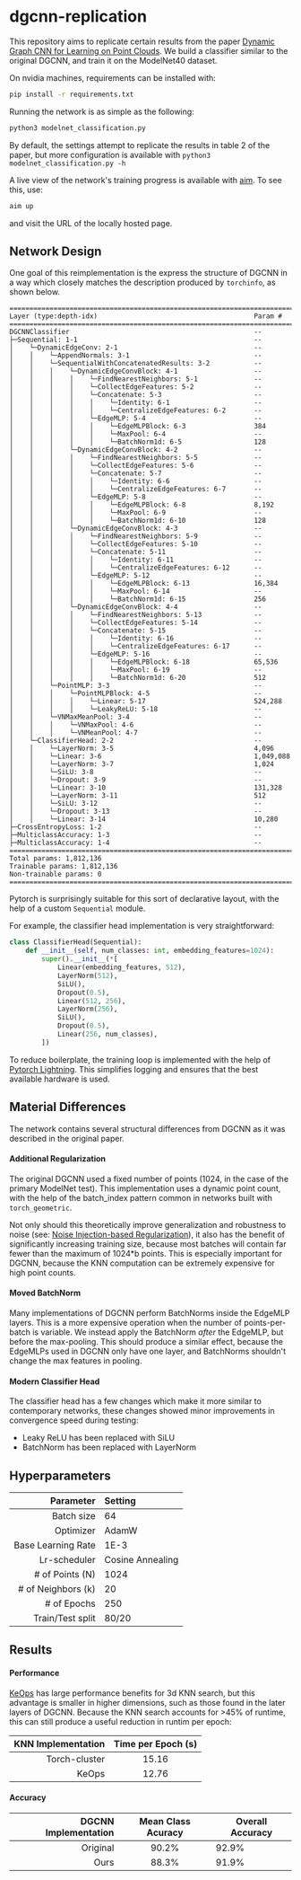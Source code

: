 # dgcnn-replication

This repository aims to replicate certain results from the
paper [Dynamic Graph CNN for Learning on Point Clouds](https://arxiv.org/abs/1801.07829).
We build a classifier similar to the original DGCNN, and train it on the ModelNet40 dataset.

On nvidia machines, requirements can be installed with:

```bash
pip install -r requirements.txt
```

Running the network is as simple as the following:

```bash
python3 modelnet_classification.py
```

By default, the settings attempt to replicate the results in table 2 of the paper,
but more configuration is available with `python3 modelnet_classification.py -h`

A live view of the network's training progress is available with [aim](https://github.com/aimhubio/aim).
To see this, use:

```bash
aim up
```

and visit the URL of the locally hosted page.

## Network Design

One goal of this reimplementation is the express the structure of DGCNN in a way which closely matches the description
produced by `torchinfo`, as shown below.

```
=====================================================================================
Layer (type:depth-idx)                                       Param #
=====================================================================================
DGCNNClassifier                                              --
├─Sequential: 1-1                                            --
│    └─DynamicEdgeConv: 2-1                                  --
│    │    └─AppendNormals: 3-1                               --
│    │    └─SequentialWithConcatenatedResults: 3-2           --
│    │    │    └─DynamicEdgeConvBlock: 4-1                   --
│    │    │    │    └─FindNearestNeighbors: 5-1              --
│    │    │    │    └─CollectEdgeFeatures: 5-2               --
│    │    │    │    └─Concatenate: 5-3                       --
│    │    │    │    │    └─Identity: 6-1                     --
│    │    │    │    │    └─CentralizeEdgeFeatures: 6-2       --
│    │    │    │    └─EdgeMLP: 5-4                           --
│    │    │    │    │    └─EdgeMLPBlock: 6-3                 384
│    │    │    │    │    └─MaxPool: 6-4                      --
│    │    │    │    │    └─BatchNorm1d: 6-5                  128
│    │    │    └─DynamicEdgeConvBlock: 4-2                   --
│    │    │    │    └─FindNearestNeighbors: 5-5              --
│    │    │    │    └─CollectEdgeFeatures: 5-6               --
│    │    │    │    └─Concatenate: 5-7                       --
│    │    │    │    │    └─Identity: 6-6                     --
│    │    │    │    │    └─CentralizeEdgeFeatures: 6-7       --
│    │    │    │    └─EdgeMLP: 5-8                           --
│    │    │    │    │    └─EdgeMLPBlock: 6-8                 8,192
│    │    │    │    │    └─MaxPool: 6-9                      --
│    │    │    │    │    └─BatchNorm1d: 6-10                 128
│    │    │    └─DynamicEdgeConvBlock: 4-3                   --
│    │    │    │    └─FindNearestNeighbors: 5-9              --
│    │    │    │    └─CollectEdgeFeatures: 5-10              --
│    │    │    │    └─Concatenate: 5-11                      --
│    │    │    │    │    └─Identity: 6-11                    --
│    │    │    │    │    └─CentralizeEdgeFeatures: 6-12      --
│    │    │    │    └─EdgeMLP: 5-12                          --
│    │    │    │    │    └─EdgeMLPBlock: 6-13                16,384
│    │    │    │    │    └─MaxPool: 6-14                     --
│    │    │    │    │    └─BatchNorm1d: 6-15                 256
│    │    │    └─DynamicEdgeConvBlock: 4-4                   --
│    │    │    │    └─FindNearestNeighbors: 5-13             --
│    │    │    │    └─CollectEdgeFeatures: 5-14              --
│    │    │    │    └─Concatenate: 5-15                      --
│    │    │    │    │    └─Identity: 6-16                    --
│    │    │    │    │    └─CentralizeEdgeFeatures: 6-17      --
│    │    │    │    └─EdgeMLP: 5-16                          --
│    │    │    │    │    └─EdgeMLPBlock: 6-18                65,536
│    │    │    │    │    └─MaxPool: 6-19                     --
│    │    │    │    │    └─BatchNorm1d: 6-20                 512
│    │    └─PointMLP: 3-3                                    --
│    │    │    └─PointMLPBlock: 4-5                          --
│    │    │    │    └─Linear: 5-17                           524,288
│    │    │    │    └─LeakyReLU: 5-18                        --
│    │    └─VNMaxMeanPool: 3-4                               --
│    │    │    └─VNMaxPool: 4-6                              --
│    │    │    └─VNMeanPool: 4-7                             --
│    └─ClassifierHead: 2-2                                   --
│    │    └─LayerNorm: 3-5                                   4,096
│    │    └─Linear: 3-6                                      1,049,088
│    │    └─LayerNorm: 3-7                                   1,024
│    │    └─SiLU: 3-8                                        --
│    │    └─Dropout: 3-9                                     --
│    │    └─Linear: 3-10                                     131,328
│    │    └─LayerNorm: 3-11                                  512
│    │    └─SiLU: 3-12                                       --
│    │    └─Dropout: 3-13                                    --
│    │    └─Linear: 3-14                                     10,280
├─CrossEntropyLoss: 1-2                                      --
├─MulticlassAccuracy: 1-3                                    --
├─MulticlassAccuracy: 1-4                                    --
=====================================================================================
Total params: 1,812,136
Trainable params: 1,812,136
Non-trainable params: 0
=====================================================================================
```

Pytorch is surprisingly suitable for this sort of declarative layout, with the help of a custom `Sequential` module.

For example, the classifier head implementation is very straightforward:

```python
class ClassifierHead(Sequential):
    def __init__(self, num_classes: int, embedding_features=1024):
        super().__init__(*[
            Linear(embedding_features, 512),
            LayerNorm(512),
            SiLU(),
            Dropout(0.5),
            Linear(512, 256),
            LayerNorm(256),
            SiLU(),
            Dropout(0.5),
            Linear(256, num_classes),
        ])
```

To reduce boilerplate, the training loop is implemented with the help of [Pytorch Lightning](https://lightning.ai/).
This simplifies logging and ensures that the best available hardware is used.

## Material Differences

The network contains several structural differences from DGCNN as it was described in the original paper.

#### Additional Regularization

The original DGCNN used a fixed number of points (1024, in the case of the primary ModelNet test).
This implementation uses a dynamic point count, with the help of the batch_index pattern common in networks built
with `torch_geometric`.

Not only should this theoretically improve generalization and robustness to noise
(see: [Noise Injection-based Regularization](https://arxiv.org/abs/2103.15027)),
it also has the benefit of significantly increasing training size,
because most batches will contain far fewer than the maximum of 1024*b points.
This is especially important for DGCNN, because the KNN computation can be extremely expensive for high point counts.

#### Moved BatchNorm

Many implementations of DGCNN perform BatchNorms inside the EdgeMLP layers.
This is a more expensive operation when the number of points-per-batch is variable.
We instead apply the BatchNorm _after_ the EdgeMLP, but before the max-pooling.
This should produce a similar effect, because the EdgeMLPs used in DGCNN only have one layer,
and BatchNorms shouldn't change the max features in pooling.

#### Modern Classifier Head

The classifier head has a few changes which make it more similar to contemporary networks,
these changes showed minor improvements in convergence speed during testing:

- Leaky ReLU has been replaced with SiLU
- BatchNorm has been replaced with LayerNorm

## Hyperparameters

|          Parameter | Setting          |
|-------------------:|:-----------------|
|         Batch size | 64               |
|          Optimizer | AdamW            |
| Base Learning Rate | 1E-3             |
|       Lr-scheduler | Cosine Annealing |
|    # of Points (N) | 1024             |
| # of Neighbors (k) | 20               |
|        # of Epochs | 250              |
|   Train/Test split | 80/20            |

## Results

#### Performance

[KeOps](https://www.kernel-operations.io/keops/index.html) has large performance benefits for 3d KNN search,
but this advantage is smaller in higher dimensions, such as those found in the later layers of DGCNN.
Because the KNN search accounts for >45% of runtime, this can still produce a useful reduction in runtim per epoch:

| KNN Implementation | Time per Epoch (s) |
|-------------------:|:------------------:|
|      Torch-cluster |       15.16        |
|              KeOps |       12.76        |

#### Accuracy

| DGCNN Implementation | Mean Class Acuracy | Overall Accuracy |
|---------------------:|:------------------:|------------------|
|             Original |       90.2%        | 92.9%            |
|                 Ours |       88.3%        | 91.9%            |
